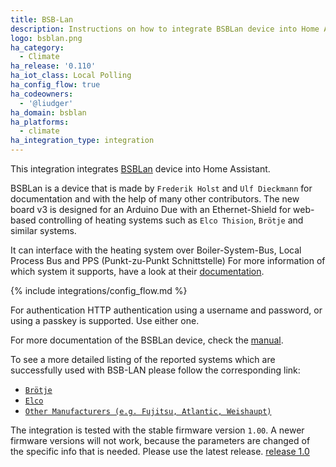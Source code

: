 ```yaml
---
title: BSB-Lan
description: Instructions on how to integrate BSBLan device into Home Assistant.
logo: bsblan.png
ha_category:
  - Climate
ha_release: '0.110'
ha_iot_class: Local Polling
ha_config_flow: true
ha_codeowners:
  - '@liudger'
ha_domain: bsblan
ha_platforms:
  - climate
ha_integration_type: integration
---
```


This integration integrates [BSBLan](https://github.com/fredlcore/bsb_lan) device into Home Assistant.

BSBLan is a device that is made by `Frederik Holst` and `Ulf Dieckmann` for documentation and with
the help of many other contributors.
The new board v3 is designed for an Arduino Due with an Ethernet-Shield for web-based controlling
of heating systems such as `Elco Thision`, `Brötje` and similar systems.

It can interface with the heating system over Boiler-System-Bus, Local Process Bus and PPS (Punkt-zu-Punkt Schnittstelle)
For more information of which system it supports, have a look at their [documentation](https://1coderookie.github.io/BSB-LPB-LAN_EN/).

{% include integrations/config_flow.md %}

For authentication HTTP authentication using a username and password,
or using a passkey is supported. Use either one.

For more documentation of the BSBLan device, check the [manual](https://1coderookie.github.io/BSB-LPB-LAN_EN/).

To see a more detailed listing of the reported systems which are successfully used with BSB-LAN please follow the corresponding link:

- [`Brötje`](https://1coderookie.github.io/BSB-LPB-LAN_EN/chap03.html#311-broetje)
- [`Elco`](https://1coderookie.github.io/BSB-LPB-LAN_EN/chap03.html#312-elco)
- [`Other Manufacturers (e.g. Fujitsu, Atlantic, Weishaupt)`](https://1coderookie.github.io/BSB-LPB-LAN_EN/chap03.html#313-other-manufacturers)

The integration is tested with the stable firmware version `1.00`. A newer firmware versions will not work, because the parameters are changed of the specific info that is needed.
Please use the latest release. [release 1.0](https://github.com/fredlcore/bsb_lan/releases/tag/v1.0)
